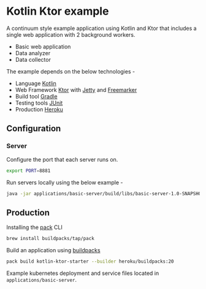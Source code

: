 # Kotlin Ktor example

A continuum style example application using Kotlin and Ktor that includes a single
 web application with 2 background workers.

* Basic web application
* Data analyzer
* Data collector

The example depends on the below technologies -

* Language [Kotlin](https://kotlinlang.org)
* Web Framework [Ktor](https://ktor.io) with [Jetty](https://www.eclipse.org/jetty/) and [Freemarker](https://freemarker.apache.org)
* Build tool [Gradle](https://gradle.org)
* Testing tools [JUnit](https://junit.org/)
* Production [Heroku](https://www.heroku.com)

## Configuration

### Server

Configure the port that each server runs on.

```bash
export PORT=8881
```

Run servers locally using the below example -

```bash
java -jar applications/basic-server/build/libs/basic-server-1.0-SNAPSHOT.jar
```

## Production

Installing the [pack](https://buildpacks.io/docs/tools/pack/) CLI

```bash
brew install buildpacks/tap/pack
```

Build an application using [buildpacks](https://buildpacks.io/docs/tools/pack/cli/pack_build/)

```bash
pack build kotlin-ktor-starter --builder heroku/buildpacks:20
```

Example kubernetes deployment and service files located in `applications/basic-server`.
